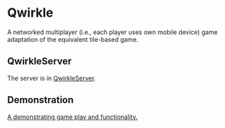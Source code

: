 # Qwirkle
A networked multiplayer (i.e., each player uses own mobile device) game adaptation of the equivalent tile-based game.

## QwirkleServer
The server is in [QwirkleServer](https://github.com/mpndl/QwirkleServer).

## Demonstration
[A demonstrating game play and functionality.](https://youtu.be/8z7KxY2jVVU)
